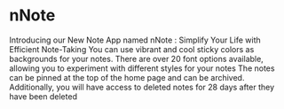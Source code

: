 # nNote
Introducing our New Note App named nNote : Simplify Your Life with Efficient Note-Taking
You can use vibrant and cool sticky colors as backgrounds for your notes. 
There are over 20 font options available, allowing you to experiment with different styles for your notes
The notes can be pinned at the top of the home page and can be archived.
Additionally, you will have access to deleted notes for 28 days after they have been deleted
 
